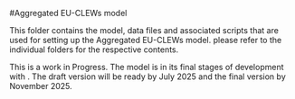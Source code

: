 #Aggregated EU-CLEWs model

This folder contains the model, data files and associated scripts that are used for setting up the Aggregated EU-CLEWs model. please refer to the individual folders for the respective contents.

This is a work in Progress. The model is in its final stages of development with . The draft version will be ready by July 2025 and the final version by November 2025.